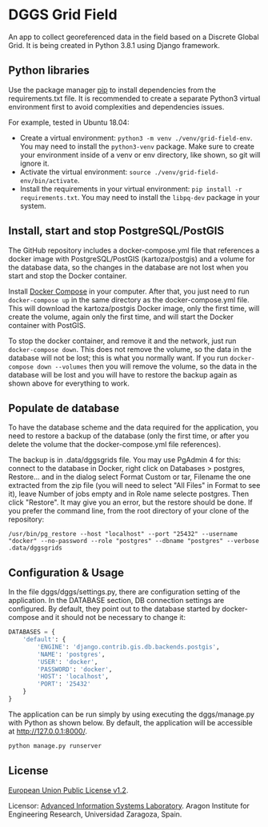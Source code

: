# DGGS Grid Field

An app to collect georeferenced data in the field based on a Discrete Global Grid. It is being created in Python 3.8.1 using Django framework.

## Python libraries

Use the package manager [pip](https://pip.pypa.io/en/stable/) to install dependencies from the requirements.txt file. It is recommended to create a separate Python3 virtual environment first to avoid complexities and dependencies issues. 

For example, tested in Ubuntu 18.04:

- Create a virtual environment: `python3 -m venv ./venv/grid-field-env`. You may need to install the `python3-venv` package. Make sure to create your environment inside of a venv or env directory, like shown, so git will ignore it.
- Activate the virtual environment: `source ./venv/grid-field-env/bin/activate`.
- Install the requirements in your virtual environment: `pip install -r requirements.txt`. You may need to install the `libpq-dev` package in your system.

## Install, start and stop PostgreSQL/PostGIS

The GitHub repository includes a docker-compose.yml file that references a docker image with PostgreSQL/PostGIS (kartoza/postgis) and a volume for the database data, so the changes in the database are not lost when you start and stop the Docker container.

Install [Docker Compose](https://docs.docker.com/compose/) in your computer. After that, you just need to run `docker-compose up` in the same directory as the docker-compose.yml file. This will download the kartoza/postgis Docker image, only the first time, will create the volume, again only the first time, and will start the Docker container with PostGIS.

To stop the docker container, and remove it and the network, just run `docker-compose down`. This does not remove the volume, so the data in the database will not be lost; this is what you normally want. If you run `docker-compose down --volumes` then you will remove the volume, so the data in the database will be lost and you will have to restore the backup again as shown above for everything to work.

## Populate de database
To have the database scheme and the data required for the application, you need to restore a backup of the database (only the first time, or after you delete the volume that the docker-compose.yml file references). 

The backup is in .data/dggsgrids file. You may use PgAdmin 4 for this: connect to the database in Docker, right click on Databases > postgres, Restore... and in the dialog select Format Custom or tar, Filename the one extracted from the zip file (you will need to select "All Files" in Format to see it), leave Number of jobs empty and in Role name selecte postgres. Then click "Restore". It may give you an error, but the restore should be done. If you prefer the command line, from the root directory of your clone of the repository:

`/usr/bin/pg_restore --host "localhost" --port "25432" --username "docker" --no-password --role "postgres" --dbname "postgres" --verbose .data/dggsgrids`


## Configuration & Usage

In the file dggs/dggs/settings.py, there are configuration setting of the application. In the DATABASE section, DB connection settings are configured. By default, they point out to the database started by docker-compose and it should not be necessary to change it:


```python
DATABASES = {
    'default': {
        'ENGINE': 'django.contrib.gis.db.backends.postgis',
        'NAME': 'postgres',
        'USER': 'docker',
        'PASSWORD': 'docker',
        'HOST': 'localhost',
        'PORT': '25432'
    }
}
```

The application can be run simply by using executing the dggs/manage.py with Python as shown below. By default, the application will be accessible at <http://127.0.0.1:8000/>.

```python
python manage.py runserver
```


## License
[European Union Public License v1.2](https://eupl.eu/1.2/en/).

Licensor: [Advanced Information Systems Laboratory](https://www.iaaa.es). Aragon Institute for Engineering Research, Universidad Zaragoza, Spain.


